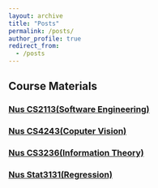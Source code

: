 ```yaml
---
layout: archive
title: "Posts"
permalink: /posts/
author_profile: true
redirect_from:
  - /posts
---
```


## Course Materials  

### [Nus CS2113(Software Engineering)](https://yzhanglp.com/ip/)<b/>

### [Nus CS4243(Coputer Vision)](https://github.com/yzhanglp/NUS_CS4243)<b/>

### [Nus CS3236(Information Theory)](https://github.com/yzhanglp/NUS_CS3236)<b/>

### [Nus Stat3131(Regression)](https://github.com/yzhanglp/NUS_ST3131)<b/>

